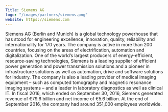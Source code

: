 ```yaml
---
Title: Siemens AG
logo: "/images/partners/siemens.png"
website: https://siemens.com
---
```

Siemens AG (Berlin and Munich) is a global technology powerhouse that has stood for engineering excellence, innovation, quality, reliability and internationality for 170 years. The company is active in more than 200 countries, focusing on the areas of electrification, automation and digitalization. One of the world’s largest producers of energy-efficient, resource-saving technologies, Siemens is a leading supplier of efficient power generation and power transmission solutions and a pioneer in infrastructure solutions as well as automation, drive and software solutions for industry. The company is also a leading provider of medical imaging equipment – such as computed tomography and magnetic resonance imaging systems – and a leader in laboratory diagnostics as well as clinical IT. In fiscal 2016, which ended on September 30, 2016, Siemens generated revenue of €79.6 billion and net income of €5.6 billion. At the end of September 2016, the company had around 351,000 employees worldwide.
